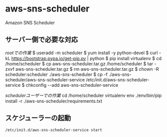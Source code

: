 # aws-sns-scheduler
Amazon SNS Scheduler

## サーバー側で必要な対応
*rootでの作業*
$ useradd -m scheduler
$ yum install -y python-devel
$ curl -kL https://bootstrap.pypa.io/get-pip.py | python
$ pip install virtualenv
$ cd /home/scheduler
$ cp aws-sns-scheduler.tar.gz /home/scheduler
$ tar -zxvf aws-sns-scheduler.tar.gz
$ rm aws-sns-scheduler.tar.gz
$ chown -R scheduler:scheduler ./aws-sns-scheduler
$ cp -f ./aws-sns-scheduler/aws-sns-scheduler-service /etc/init.d/aws-sns-scheduler-service
$ chkconfig --add aws-sns-scheduler-service

*schedulerユーザーでの作業*
cd /home/scheduler
virtualenv env
./env/bin/pip install -r ./aws-sns-scheduler/requirements.txt

## スケジューラーの起動

```
/etc/init.d/aws-sns-scheduler-service start
```
